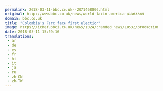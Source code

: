 ```yaml
---
permalink: 2018-03-11-bbc.co.uk--2071468806.html
original: http://www.bbc.co.uk/news/world-latin-america-43363865
domain: bbc.co.uk
title: "Colombia's Farc face first election"
image: https://ichef.bbci.co.uk/news/1024/branded_news/10532/production/_100366866_hi045429064.jpg
date: 2018-03-11 15:29:16
translations: 
 - ar
 - de
 - es
 - fr
 - hi
 - it
 - ja
 - ru
 - zh-CN
 - zh-TW
---
```


